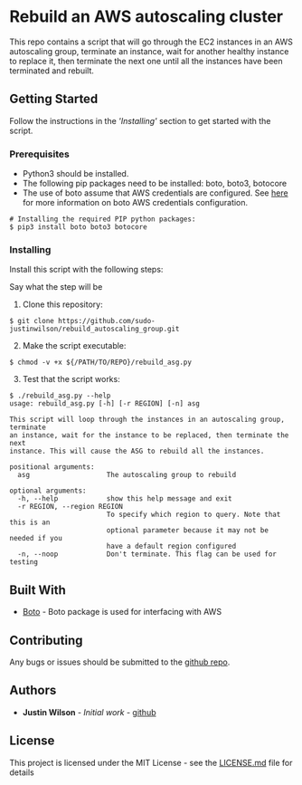 # Rebuild an AWS autoscaling cluster

This repo contains a script that will go through the EC2 instances in an AWS autoscaling group, terminate an instance, wait for another healthy instance to replace it, then terminate the next one until all the instances have been terminated and rebuilt.

## Getting Started

Follow the instructions in the _'Installing'_ section to get started with the script.


### Prerequisites

* Python3 should be installed.
* The following pip packages need to be installed: boto, boto3, botocore
* The use of boto assume that AWS credentials are configured. See [here](https://boto3.amazonaws.com/v1/documentation/api/latest/guide/configuration.html) for more information on boto AWS credentials configuration.

```
# Installing the required PIP python packages:
$ pip3 install boto boto3 botocore
```

### Installing

Install this script with the following steps:

Say what the step will be
1) Clone this repository:

```
$ git clone https://github.com/sudo-justinwilson/rebuild_autoscaling_group.git
```


2) Make the script executable:

```
$ chmod -v +x ${/PATH/TO/REPO}/rebuild_asg.py
```


3) Test that the script works:

```
$ ./rebuild_asg.py --help
usage: rebuild_asg.py [-h] [-r REGION] [-n] asg

This script will loop through the instances in an autoscaling group, terminate
an instance, wait for the instance to be replaced, then terminate the next
instance. This will cause the ASG to rebuild all the instances.

positional arguments:
  asg                   The autoscaling group to rebuild

optional arguments:
  -h, --help            show this help message and exit
  -r REGION, --region REGION
                        To specify which region to query. Note that this is an
                        optional parameter because it may not be needed if you
                        have a default region configured
  -n, --noop            Don't terminate. This flag can be used for testing
```

## Built With

* [Boto](https://boto3.amazonaws.com/v1/documentation/) - Boto package is used for interfacing with AWS

## Contributing

Any bugs or issues should be submitted to the [github repo](https://github.com/sudo-justinwilson/rebuild_autoscaling_group/).

## Authors

* **Justin Wilson** - *Initial work* - [github](https://github.com/sudo-justinwilson)

## License

This project is licensed under the MIT License - see the [LICENSE.md](LICENSE.md) file for details

